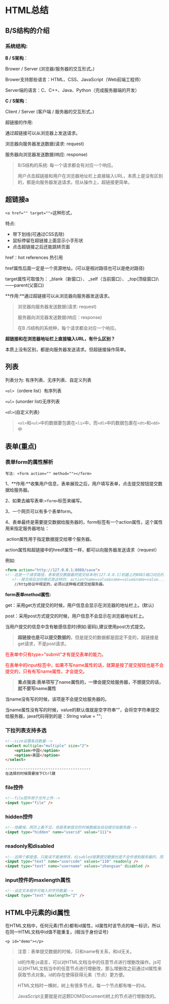 # HTML总结

## B/S结构的介绍

### 系统结构:

**B / S架构**： 

Brower / Server (浏览器/服务器的交互形式。)

Brower支持那些语言：HTML、CSS、JavaScript（Web前端工程师）

Server端的语言：C、C++、Java、Python（完成服务器端的开发）

**C / S架构**：

Client / Server (客户端 / 服务器的交互形式。)

超链接的作用:

通过超链接可以从浏览器上发送请求。

浏览器向服务器发送数据(请求: request)

服务器向浏览器发送数据(响应: response)

> B/S结构的系统: 每一个请求都会有对应一个响应。
>
> 用户点击超链接和用户在浏览器地址栏上直接输入URL，本质上是没有区别的，都是向服务器发送请求。但从操作上，超链接更简单。



## 超链接a

`<a href="" target="">`这种形式，

特点: 

- 带下划线(可通过CSS去除)
- 鼠标停留在超链接上面显示小手形状
- 点击超链接之后还能跳转页面

href：hot references 热引用

href属性后面一定是一个资源地址。(可以是相对路径也可以是绝对路径)

target属性可取值为： _blank（新窗口）、 _self（当前窗口）、 _top(顶级窗口)\——parent(父窗口)

**作用:**通过超链接可以从浏览器向服务器发送请求。

> 浏览器向服务器发送数据(请求: request)
>
> 服务器向浏览器发送数据(响应：response)
>
> 在B /S结构的系统种，每个请求都会对应一个响应。

**超链接和在浏览器地址栏上直接输入URL，有什么区别？**

本质上没有区别，都是向服务器发送请求。但超链接操作简单。

## 列表

列表分为: 有序列表、无序列表、自定义列表

`<ol>`（ordere list）有序列表

`<ul>` (unorder list)无序列表

`<dl>`(自定义列表)

> `<ol>`和`<ul>`中的数据要包裹在`<li>`中，而`<dl>`中的数据包裹在`<dt>`和`<dd>`中

## 表单(重点)

### 表单form的属性解析

```
写法: <form action="" method=""></form>
```

1、**作用:**收集用户信息，表单展现之后，用户填写表单，点击提交按钮提交数据给服务器。

2、如果去编写表单:`<form>`标签来编写。

3、一个网页可以有多个表单form。

4、表单最终是需要提交数据给服务器的，form标签有一个action属性，这个属性用来指定服务器地址：

​	action属性用于指定数据提交给哪个服务器。

​	action属性和超链接中的hredf属性一样，都可以向服务器发送请求（request）

例如: 

```html
<form action="http://127.0.0.1:8080/save">
<!--这是一个请求路径，表单提交数据最终提交给本地(127.0.0.1)机器上的8081端口对应的软件。-->
   <!--提交给后台的格式是这样的: action?name=value&name=value&name=value...-->
    //http协议中规定的，必须以这种格式提交给服务器。
```

**form表单method属性:**

get：采用get方式提交的时候，用户信息会显示在浏览器的地址栏上。(默认)

post：采用post方式提交的时候，用户信息不会显示在浏览器地址栏上。

当用户提交的信息中含有敏感信息时(例如:密码),建议使用post方式提交。

> **超链接也是可以提交数据的**，但是提交的数据都是固定不变的，超链接是get请求，不是post请求。

<font color="red">在表单中只有type="submit"才有提交表单的能力。</font>

<font color="red">在表单中的input标签中，如果不写name属性的话，就算是按了提交按钮也是不会提交的，只有有写name属性，才会提交。</font>

> **重点强调:表单项写了name属性的，一律会提交给服务器，不想提交的话，就不要写name属性**

当name没有写的时候，该项是不会提交给服务器的。

当name属性没有写的时候，value的默认值就是空字符串“”，会将空字符串提交给服务器，java代码得到的是：String value = "";

### 下拉列表支持多选

```html
<!--size设置条目数量-->
<select multiple="multiple" size="2">
	<option>中国</option>
	<option>美国</option>
</select>

--------------------------------------
在选择的时候需要按下Ctrl键
```

### file控件

```html
<!--file控件用于文件上传-->
<input type="file" />
```

### hidden控件

```html
<!--隐藏域，网页上看不见，但是表单提交的时候数据会自动提交给服务器-->
<input type="hidden" name="userid" value="111">
```

### readonly和disabled

```html
<!--这两个都是值，只能读不能被修改，disabled就算提交数据也是不会传递到服务器的，而readonly提交时可以传递到服务器的-->
<input type="text" name="usercode" values="110" readonly />
<input type="text" name="username" values="zhangsan" disabled />
```

### input控件的maxlength属性

```html
<!--设定文本框中可输入的字符数量-->
<input type="text" maxlength="2" />
```

## HTML中元素的id属性

在HTML文档中，任何元素(节点)都有id属性，id属性时该节点的唯一标识，所以在同一HTML文档中id值不能重复。(相当于身份证号)

```
<p id="demo"></p>
```

> 注意：表单提交数据的时候，只和name有关系，和id无关。

> id的作用:js语言，可以对HTML文档当中的任意节点进行增删改操作。js可以对HTML文档当中的任意节点进行增删改，那么增删改之前通过id属性来获取节点对象。id的存在使得获得元素（节点）更方便。
>
> HTML文档时一棵树，树上有很多节点，每一个节点都有唯一的id。
>
> JavaScript主要就是对这颗DOM(Document)树上的节点进行增删改的。

